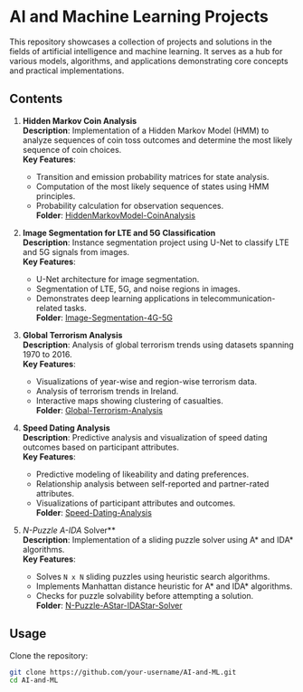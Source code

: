 # AI and Machine Learning Projects

This repository showcases a collection of projects and solutions in the fields of artificial intelligence and machine learning. It serves as a hub for various models, algorithms, and applications demonstrating core concepts and practical implementations.

## Contents

1. **Hidden Markov Coin Analysis**  
   **Description**: Implementation of a Hidden Markov Model (HMM) to analyze sequences of coin toss outcomes and determine the most likely sequence of coin choices.  
   **Key Features**:  
   - Transition and emission probability matrices for state analysis.  
   - Computation of the most likely sequence of states using HMM principles.  
   - Probability calculation for observation sequences.  
   **Folder**: [HiddenMarkovModel-CoinAnalysis](./HiddenMarkovModel-CoinAnalysis) 

2. **Image Segmentation for LTE and 5G Classification**  
   **Description**: Instance segmentation project using U-Net to classify LTE and 5G signals from images.  
   **Key Features**:  
   - U-Net architecture for image segmentation.  
   - Segmentation of LTE, 5G, and noise regions in images.  
   - Demonstrates deep learning applications in telecommunication-related tasks.  
   **Folder**: [Image-Segmentation-4G-5G](./Image-Segmentation-4G-5G)

3. **Global Terrorism Analysis**  
   **Description**: Analysis of global terrorism trends using datasets spanning 1970 to 2016.  
   **Key Features**:  
   - Visualizations of year-wise and region-wise terrorism data.  
   - Analysis of terrorism trends in Ireland.  
   - Interactive maps showing clustering of casualties.  
   **Folder**: [Global-Terrorism-Analysis](./Global-Terrorism-Analysis)

4. **Speed Dating Analysis**  
   **Description**: Predictive analysis and visualization of speed dating outcomes based on participant attributes.  
   **Key Features**:  
   - Predictive modeling of likeability and dating preferences.  
   - Relationship analysis between self-reported and partner-rated attributes.  
   - Visualizations of participant attributes and outcomes.  
   **Folder**: [Speed-Dating-Analysis](./Speed-Dating-Analysis)

5. **N-Puzzle A*-IDA* Solver**  
   **Description**: Implementation of a sliding puzzle solver using A* and IDA* algorithms.  
   **Key Features**:  
   - Solves `N x N` sliding puzzles using heuristic search algorithms.  
   - Implements Manhattan distance heuristic for A* and IDA* algorithms.  
   - Checks for puzzle solvability before attempting a solution.  
   **Folder**: [N-Puzzle-AStar-IDAStar-Solver](./N-Puzzle-AStar-IDAStar-Solver)

## Usage

Clone the repository:  
```bash
git clone https://github.com/your-username/AI-and-ML.git
cd AI-and-ML
